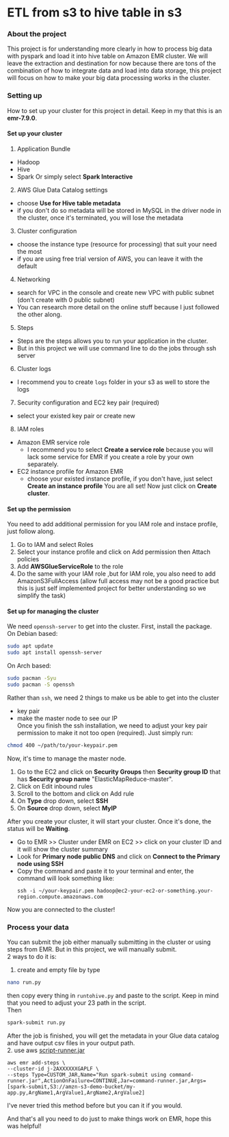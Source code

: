 # ETL from s3 to hive table in s3  

### About the project
This project is for understanding more clearly in how to process big data with pyspark and load it into hive table on Amazon EMR cluster. We will leave the extraction and destination for now because there are tons of the combination of how to integrate data and load into data storage, this project will focus on how to make your big data processing works in the cluster.

### Setting up
How to set up your cluster for this project in detail. Keep in my that this is an **emr-7.9.0**.  
#### Set up your cluster
1. Application Bundle
  - Hadoop
  - Hive
  - Spark
Or simply select **Spark Interactive**  
2. AWS Glue Data Catalog settings  
  - choose **Use for Hive table metadata**
  - if you don't do so metadata will be stored in MySQL in the driver node in the cluster, once it's terminated, you will lose the metadata
3. Cluster configuration
  - choose the instance type (resource for processing) that suit your need the most
  - if you are using free trial version of AWS, you can leave it with the default
4. Networking
  - search for VPC in the console and create new VPC with public subnet (don't create with 0 public subnet)
  - You can research more detail on the online stuff because I just followed the other along.
5. Steps
  - Steps are the steps allows you to run your application in the cluster.
  - But in this project we will use command line to do the jobs through ssh server
6. Cluster logs
  - I recommend you to create `logs` folder in your s3 as well to store the logs
7. Security configuration and EC2 key pair (required)
  - select your existed key pair or create new
8. IAM roles
  - Amazon EMR service role
    - I recommend you to select **Create a service role** because you will lack some service for EMR if you create a role by your own separately.
  - EC2 instance profile for Amazon EMR
    - choose your existed instance profile, if you don't have, just select **Create an instance profile**
You are all set! Now just click on **Create cluster**.

#### Set up the permission
You need to add additional permission for you IAM role and instace profile, just follow along.
1. Go to IAM and select Roles
2. Select your instance profile and click on Add permission then Attach policies
3. Add **AWSGlueServiceRole** to the role
4. Do the same with your IAM role ,but for IAM role, you also need to add AmazonS3FullAccess (allow full access may not be a good practice but this is just self implemented project for better understanding so we simplify the task)

#### Set up for managing the cluster
We need `openssh-server` to get into the cluster. First, install the package.    
On Debian based:  
```bash
sudo apt update
sudo apt install openssh-server
```
On Arch based:
```bash
sudo pacman -Syu
sudo pacman -S openssh
```
Rather than `ssh`, we need 2 things to make us be able to get into the cluster  
  - key pair
  - make the master node to see our IP  
Once you finish the ssh installation, we need to adjust your key pair permission to make it not too open (required). Just simply run:
```bash
chmod 400 ~/path/to/your-keypair.pem
```
Now, it's time to manage the master node.  
1. Go to the EC2 and click on **Security Groups** then **Security group ID** that has **Security group name** "ElasticMapReduce-master".  
2. Click on Edit inbound rules
3. Scroll to the bottom and click on Add rule
4. On **Type** drop down, select **SSH**
5. On **Source** drop down, select **MyIP**

After you create your cluster, it will start your cluster. Once it's done, the status will be **Waiting**.  
- Go to EMR >> Cluster under EMR on EC2 >> click on your cluster ID and it will show the cluster summary  
- Look for **Primary node public DNS** and click on **Connect to the Primary node using SSH**
- Copy the command and paste it to your terminal and enter, the command will look something like:
  ```
  ssh -i ~/your-keypair.pem hadoop@ec2-your-ec2-or-something.your-region.compute.amazonaws.com
  ```
Now you are connected to the cluster!  

### Process your data
You can submit the job either manually submitting in the cluster or using steps from EMR. But in this project, we will manually submit.  
2 ways to do it is:  
1. create and empty file by type
```bash
nano run.py
```
then copy every thing in `runtohive.py` and paste to the script. Keep in mind that you need to adjust your 23 path in the script.  
Then  
```bash
spark-submit run.py
```
After the job is finished, you will get the metadata in your Glue data catalog and have output csv files in your output path.  
2. use aws [script-runner.jar](https://docs.aws.amazon.com/emr/latest/ReleaseGuide/emr-commandrunner.html)
```
aws emr add-steps \
--cluster-id j-2AXXXXXXGAPLF \
--steps Type=CUSTOM_JAR,Name="Run spark-submit using command-runner.jar",ActionOnFailure=CONTINUE,Jar=command-runner.jar,Args=[spark-submit,S3://amzn-s3-demo-bucket/my-app.py,ArgName1,ArgValue1,ArgName2,ArgValue2]
```
I've never tried this method before but you can it if you would.  

And that's all you need to do just to make things work on EMR, hope this was helpful!
